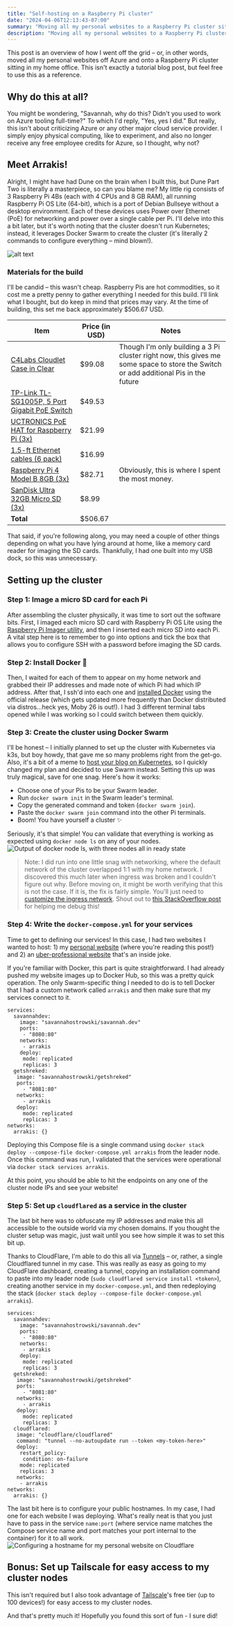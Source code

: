 ```yaml
---
title: "Self-hosting on a Raspberry Pi cluster"
date: "2024-04-06T12:13:43-07:00"
summary: "Moving all my personal websites to a Raspberry Pi cluster sitting in my home office"
description: "Moving all my personal websites to a Raspberry Pi cluster sitting in my home office"
---
```


This post is an overview of how I went off the grid – or, in other words, moved all my personal websites off Azure and onto a Raspberry Pi cluster sitting in my home office. This isn't exactly a tutorial blog post, but feel free to use this as a reference. 

## Why do this at all?

You might be wondering, "Savannah, why do this? Didn't you used to work on Azure tooling full-time?" To which I'd reply, "Yes, yes I did." But really, this isn't about criticizing Azure or any other major cloud service provider. I simply enjoy physical computing, like to experiment, and also no longer receive any free employee credits for Azure, so I thought, why not?

## Meet Arrakis!

Alright, I might have had Dune on the brain when I built this, but Dune Part Two is literally a masterpiece, so can you blame me? My little rig consists of 3 Raspberry Pi 4Bs (each with 4 CPUs and 8 GB RAM), all running Raspberry Pi OS Lite (64-bit), which is a port of Debian Bullseye without a desktop environment. Each of these devices uses Power over Ethernet (PoE) for networking and power over a single cable per Pi. I'll delve into this a bit later, but it's worth noting that the cluster doesn't run Kubernetes; instead, it leverages Docker Swarm to create the cluster (it's literally 2 commands to configure everything – mind blown!).

![alt text](../cluster-1.png)

### Materials for the build

I'll be candid – this wasn't cheap. Raspberry Pis are hot commodities, so it cost me a pretty penny to gather everything I needed for this build. I'll link what I bought, but do keep in mind that prices may vary. At the time of building, this set me back approximately $506.67 USD.


| Item                                                                                          | Price (in USD) | Notes                                                                                                                               |
| --------------------------------------------------------------------------------------------- | -------------- | ----------------------------------------------------------------------------------------------------------------------------------- |
| [C4Labs Cloudlet Case in Clear](https://www.amazon.com/gp/product/B07D5NM9ZG)                 | $99.08  | Though I'm only building a 3 Pi cluster right now, this gives me some space to store the Switch or add additional Pis in the future |
| [TP-Link TL-SG1005P, 5 Port Gigabit PoE Switch](https://www.amazon.com/gp/product/B076HZFY3F) | $49.53 |                                                                                                        |
| [UCTRONICS PoE HAT for Raspberry Pi (3x)](https://www.amazon.com/gp/product/B082ZLDMZ6)       | $21.99         |                                                                                                                                     |
| [1.5-ft Ethernet cables (6 pack)](https://www.amazon.com/gp/product/B00GBBSX92)               | $16.99         |                                                                                                                                     |
| [Raspberry Pi 4 Model B 8GB (3x)](https://www.amazon.com/gp/product/B0899VXM8F)               | $82.71         | Obviously, this is where I spent the most money.                                                                                    |
| [SanDisk Ultra 32GB Micro SD (3x)](https://www.amazon.com/gp/product/B00M55C0NS)                   | $8.99          |                                                                                                                                     |
| **Total**                                                                                     | $506.67        |                                                                                                                                     |

That said, if you're following along, you may need a couple of other things depending on what you have lying around at home, like a memory card reader for imaging the SD cards. Thankfully, I had one built into my USB dock, so this was unnecessary.


## Setting up the cluster

### Step 1: Image a micro SD card for each Pi

After assembling the cluster physically, it was time to sort out the software bits. First, I imaged each micro SD card with Raspberry Pi OS Lite using the [Raspberry Pi Imager utility](https://www.raspberrypi.com/software/), and then I inserted each micro SD into each Pi. A vital step here is to remember to go into options and tick the box that allows you to configure SSH with a password before imaging the SD cards.

### Step 2: Install Docker 🐳

Then, I waited for each of them to appear on my home network and grabbed their IP addresses and made note of which Pi had which IP address. After that, I ssh'd into each one and [installed Docker](https://docs.docker.com/engine/install/debian/) using the official release (which gets updated more frequently than Docker distributed via distros...heck yes, Moby 26 is out!). I had 3 different terminal tabs opened while I was working so I could switch between them quickly.

### Step 3: Create the cluster using Docker Swarm

I'll be honest – I initially planned to set up the cluster with Kubernetes via k3s, but boy howdy, that gave me so many problems right from the get-go. Also, it's a bit of a meme to [host your blog on Kubernetes](https://twitter.com/dexhorthy/status/856639005462417409), so I quickly changed my plan and decided to use Swarm instead. Setting this up was truly magical, save for one snag. Here's how it works:

- Choose one of your Pis to be your Swarm leader.
- Run `docker swarm init` in the Swarm leader's terminal.
- Copy the generated command and token (`docker swarm join`).
- Paste the `docker swarm join` command into the other Pi terminals.
- Boom! You have yourself a cluster ✨
  
Seriously, it's that simple! You can validate that everything is working as expected using `docker node ls` on any of your nodes.
![Output of docker node ls, with three nodes all in ready state](../docker-node-ls.png)

> Note: I did run into one little snag with networking, where the default network of the cluster overlapped 1:1 with my home network. I discovered this much later when ingress was broken and I couldn't figure out why. Before moving on, it might be worth verifying that this is not the case. If it is, the fix is fairly simple. You'll just need to [customize the ingress network](https://docs.docker.com/engine/swarm/networking/#customize-ingress). Shout out to [this StackOverflow post](https://stackoverflow.com/questions/59007780/container-running-on-docker-swarm-not-accessible-from-outside/63405536#63405536) for helping me debug this!


### Step 4: Write the `docker-compose.yml` for your services

Time to get to defining our services! In this case, I had two websites I wanted to host: 1) my [personal website](https://savannahostrowski.com) (where you're reading this post!) and 2) an [uber-professional website](https://getshreked.com) that's an inside joke.

If you're familiar with Docker, this part is quite straightforward. I had already pushed my website images up to Docker Hub, so this was a pretty quick operation. The only Swarm-specific thing I needed to do is to tell Docker that I had a custom network called `arrakis` and then make sure that my services connect to it.

```
services:
  savannahdev:
    image: "savannahostrowski/savannah.dev"
    ports:
     - "8080:80"
    networks:
     - arrakis
    deploy:
     mode: replicated
     replicas: 3
  getshreked:
   image: "savannahostrowski/getshreked"
   ports:
     - "8081:80"
   networks:
     - arrakis
   deploy:
     mode: replicated
     replicas: 3
networks:
  arrakis: {}
  ```

Deploying this Compose file is a single command using `docker stack deploy --compose-file docker-compose.yml arrakis` from the leader node. Once this command was run, I validated that the services were operational via `docker stack services arrakis`.

At this point, you should be able to hit the endpoints on any one of the cluster node IPs and see your website!

### Step 5: Set up `cloudflared` as a service in the cluster

The last bit here was to obfuscate my IP addresses and make this all accessible to the outside world via my chosen domains. If you thought the cluster setup was magic, just wait until you see how simple it was to set this bit up.

Thanks to CloudFlare, I'm able to do this all via [Tunnels](https://developers.cloudflare.com/cloudflare-one/connections/connect-networks/) – or, rather, a single Cloudflared tunnel in my case. This was really as easy as going to my CloudFlare dashboard, creating a tunnel, copying an installation command to paste into my leader node (`sudo cloudflared service install <token>`), creating another service in my `docker-compose.yml`, and then redeploying the stack (`docker stack deploy --compose-file docker-compose.yml arrakis`).

```
services:
  savannahdev:
    image: "savannahostrowski/savannah.dev"
    ports:
     - "8080:80"
    networks:
     - arrakis
    deploy:
     mode: replicated
     replicas: 3
  getshreked:
   image: "savannahostrowski/getshreked"
   ports:
     - "8081:80"
   networks:
     - arrakis
   deploy:
     mode: replicated
     replicas: 3
  cloudflared:
   image: "cloudflare/cloudflared"
   command: "tunnel --no-autoupdate run --token <my-token-here>"
   deploy:
    restart_policy:
     condition: on-failure
    mode: replicated
    replicas: 3
   networks:
    - arrakis
networks:
  arrakis: {}
  ```

The last bit here is to configure your public hostnames. In my case, I had one for each website I was deploying. What's really neat is that you just have to pass in the service `name:port` (where service name matches the Compose service name and port matches your port internal to the container) for it to all work.
![Configuring a hostname for my personal website on Cloudflare](../cloudflare-hostname.png)

## Bonus: Set up Tailscale for easy access to my cluster nodes

This isn't required but I also took advantage of [Tailscale](https://tailscale.com/)'s free tier (up to 100 devices!) for easy access to my cluster nodes.

And that's pretty much it! Hopefully you found this sort of fun - I sure did!